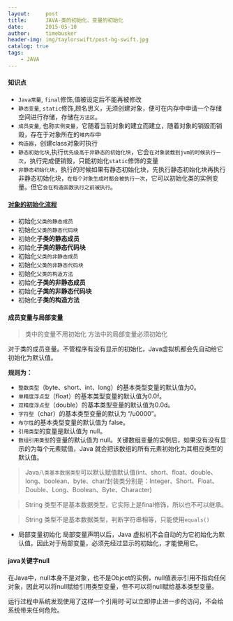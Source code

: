 ```yaml
---
layout:     post
title:      JAVA-类的初始化、变量的初始化
date:       2015-05-10
author:     timebusker
header-img: img/taylorswift/post-bg-swift.jpg
catalog: true
tags:
    - JAVA
---
```


#### 知识点
- `Java常量`,   `final`修饰,值被设定后不能再被修改
- `静态变量`,  `static`修饰,顾名思义，无须创建对象，便可在内存中申请一个存储空间进行存储，存储在`方法区`。
- `成员变量`,  也称`实例变量`，它随着当前对象的建立而建立，随着对象的销毁而销毁，存在于对象所在的`堆内存`中
- `构造器`，创建class对象时执行
- `静态初始化块`,执行`优先级高于非静态的初始化块`，它会`在对象装载到jvm的时候执行一次`，执行完成便销毁，只能初始化`static`修饰的变量
- `非静态初始化块`，执行的时候如果有静态初始化块，先执行静态初始化块再执行非静态初始化块，`在每个对象生成时都会被执行一次`，它可以初始化类的实例变量。但它`会在构造函数执行之前被执行`。

#### [对象的初始化流程](https://blog.csdn.net/mmd0308/article/details/75453720)
- 初始化`父类的静态成员`
- 初始化`父类的静态代码块`
- 初始化**子类的静态成员**
- 初始化**子类的静态代码块**
- 初始化`父类的非静态成员`
- 初始化`父类的非静态代码块`
- 初始化`父类的构造方法`
- 初始化**子类的非静态成员**
- 初始化**子类的非静态代码块**
- 初始化**子类的构造方法**

#### 成员变量与局部变量
> 类中的变量不用初始化
> 方法中的局部变量必须初始化

对于类的成员变量。不管程序有没有显示的初始化，Java虚拟机都会先自动给它初始化为默认值。

**规则为：**
- `整数类型`（byte、short、int、long）的基本类型变量的默认值为0。
- `单精度浮点型`（float）的基本类型变量的默认值为0.0f。
- `双精度浮点型`（double）的基本类型变量的默认值为0.0d。
- `字符型`（char）的基本类型变量的默认为 “/u0000”。
- `布尔性`的基本类型变量的默认值为 false。
- `引用类型`的变量是默认值为 null。
- `数组引用类型`的变量的默认值为 null。关键数组变量的实例后，如果没有没有显示的为每个元素赋值，Java 就会把该数组的所有元素初始化为其相应类型的默认值。

> Java`八类基本数据类型`可以默认赋值默认值(int、short、float、double、long、boolean、byte、char/封装类分别是：Integer、Short、Float、Double、Long、Boolean、Byte、Character)

> String 类型不是基本数据类型，它实际上是final修饰，所以也不可以继承。

> String 类型不是基本数据类型，判断字符串相等，只能使用`equals()`

- 局部变量初始化
局部变量声明以后，Java 虚拟机不会自动的为它初始化为默认值。因此对于局部变量，必须先经过显示的初始化，才能使用它。

#### java关键字null
在Java中，null本身不是对象，也不是Objcet的实例，null值表示引用不指向任何对象，因此可以将null赋给引用类型变量，但不可以将null赋给基本类型变量。

运行过程中系统发现使用了这样一个引用时·可以立即停止进一步的访问，不会给系统带来任何危险。

